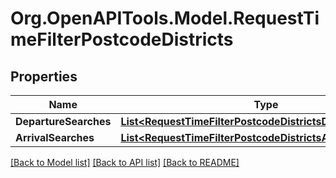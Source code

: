 # Org.OpenAPITools.Model.RequestTimeFilterPostcodeDistricts
## Properties

Name | Type | Description | Notes
------------ | ------------- | ------------- | -------------
**DepartureSearches** | [**List&lt;RequestTimeFilterPostcodeDistrictsDepartureSearch&gt;**](RequestTimeFilterPostcodeDistrictsDepartureSearch.md) |  | [optional] 
**ArrivalSearches** | [**List&lt;RequestTimeFilterPostcodeDistrictsArrivalSearch&gt;**](RequestTimeFilterPostcodeDistrictsArrivalSearch.md) |  | [optional] 

[[Back to Model list]](../README.md#documentation-for-models) [[Back to API list]](../README.md#documentation-for-api-endpoints) [[Back to README]](../README.md)

